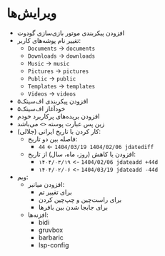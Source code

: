 # ﻭﯾﺮﺍﯾﺶ‌ﻫﺎ


- ﺍﻓﺰﻭﺩﻥ ﭘﯿﮑﺮﺑﻨﺪﯼ ﻣﻮﺗﻮﺭ ﺑﺎﺯﯼ‌ﺳﺎﺯﯼ ﮔﻮﺩﻭﺕ
- ﺗﻐﯿﯿﺮ ﻧﺎﻡ ﭘﻮﺷﻪ‌ﻫﺎﯼ ﮐﺎﺭﺑﺮ:
	- `Documents` -> `documents`
	- `Downloads` -> `downloads`
	- `Music` -> `music`
	- `Pictures` -> `pictures`
	- `Public` -> `public`
	- `Templates` -> `templates`
	- `Videos` -> `videos`
- ۵ﺍﻓﺰﻭﺩﻥ ﭘﯿﮑﺮﺑﻨﺪﯼ ﺍﻑ‌ﺳﯿﺘﮏ
- ۵ﺧﻮﺩﺁﻏﺎﺯ ﺍﻑ‌ﺳﯿﺘﮏ
- ﺍﻓﺰﻭﺩﻥ ﺑﺮﯾﺪﻩ‌ﻫﺎﯼ ﭘﺮﮐﺎﺭﺑﺮﺩ ﺧﻮﺩﻡ
- ﺯﯾﻦ ﭘﺲ ﻋﺒﺎﺭﺕ ﭘﻮﺳﺘﻪ ` <> ` ﻣﯽ‌ﺑﺎﺷﺪ
- (ﺟ﻿ﻼﻟﯽ) ﮐﺎﺭ ﮐﺮﺩﻥ ﺑﺎ ﺗﺎﺭﯾﺦ ﺍﯾﺮﺍﻧﯽ:
	- ﻓﺎﺻﻠﻪ ﺑﯿﻦ ﺩﻭ ﺗﺎﺭﯾﺦ:
		- `44` <- `1404/03/19 1404/02/06 jdatediff`
	- ﺍﻓﺰﻭﺩﻥ ﯾﺎ ﮐﺎﻫﺶ (ﺭﻭﺯ، ﻣﺎﻩ، ﺳﺎﻝ) ﺍﺯ ﺗﺎﺭﯾﺦ:
		- `۱۴۰۴/۰۳/۱۹` <- `1404/02/06 jdateadd +44d`
		- `۱۴۰۴/۰۲/۰۶` <- `1404/03/19 jdateadd -44d`
- ﻭﯾﻢ:
	- ﺍﻓﺰﻭﺩﻥ ﻣﯿﺎﻧﺒﺮ:
		- ﺑﺮﺍﯼ ﺗﻐﯿﯿﺮ ﺗﻢ
		- ﺑﺮﺍﯼ ﺭﺍﺳﺖ‌ﭼﯿﻦ ﻭ ﭼﭗ‌ﭼﯿﻦ ﮐﺮﺩﻥ
		- ﺑﺮﺍﯼ ﺟﺎﺑﺠﺎ ﺷﺪﻥ ﺑﯿﻦ ﺑﺎﻓﺮﻫﺎ
	- ﺍﻓﺰﻧﻪ‌ﻫﺎ:
		- bidi
		- gruvbox
		- barbaric
		- lsp-config

